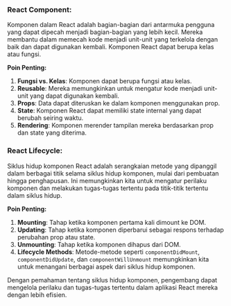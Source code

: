 ### React Component:

Komponen dalam React adalah bagian-bagian dari antarmuka pengguna yang dapat dipecah menjadi bagian-bagian yang lebih kecil. Mereka membantu dalam memecah kode menjadi unit-unit yang terkelola dengan baik dan dapat digunakan kembali. Komponen React dapat berupa kelas atau fungsi.

**Poin Penting:**
1. **Fungsi vs. Kelas**: Komponen dapat berupa fungsi atau kelas.
2. **Reusable**: Mereka memungkinkan untuk mengatur kode menjadi unit-unit yang dapat digunakan kembali.
3. **Props**: Data dapat diteruskan ke dalam komponen menggunakan prop.
4. **State**: Komponen React dapat memiliki state internal yang dapat berubah seiring waktu.
5. **Rendering**: Komponen merender tampilan mereka berdasarkan prop dan state yang diterima.

### React Lifecycle:

Siklus hidup komponen React adalah serangkaian metode yang dipanggil dalam berbagai titik selama siklus hidup komponen, mulai dari pembuatan hingga penghapusan. Ini memungkinkan kita untuk mengatur perilaku komponen dan melakukan tugas-tugas tertentu pada titik-titik tertentu dalam siklus hidup.

**Poin Penting:**
1. **Mounting**: Tahap ketika komponen pertama kali dimount ke DOM.
2. **Updating**: Tahap ketika komponen diperbarui sebagai respons terhadap perubahan prop atau state.
3. **Unmounting**: Tahap ketika komponen dihapus dari DOM.
4. **Lifecycle Methods**: Metode-metode seperti `componentDidMount`, `componentDidUpdate`, dan `componentWillUnmount` memungkinkan kita untuk menangani berbagai aspek dari siklus hidup komponen.

Dengan pemahaman tentang siklus hidup komponen, pengembang dapat mengelola perilaku dan tugas-tugas tertentu dalam aplikasi React mereka dengan lebih efisien.